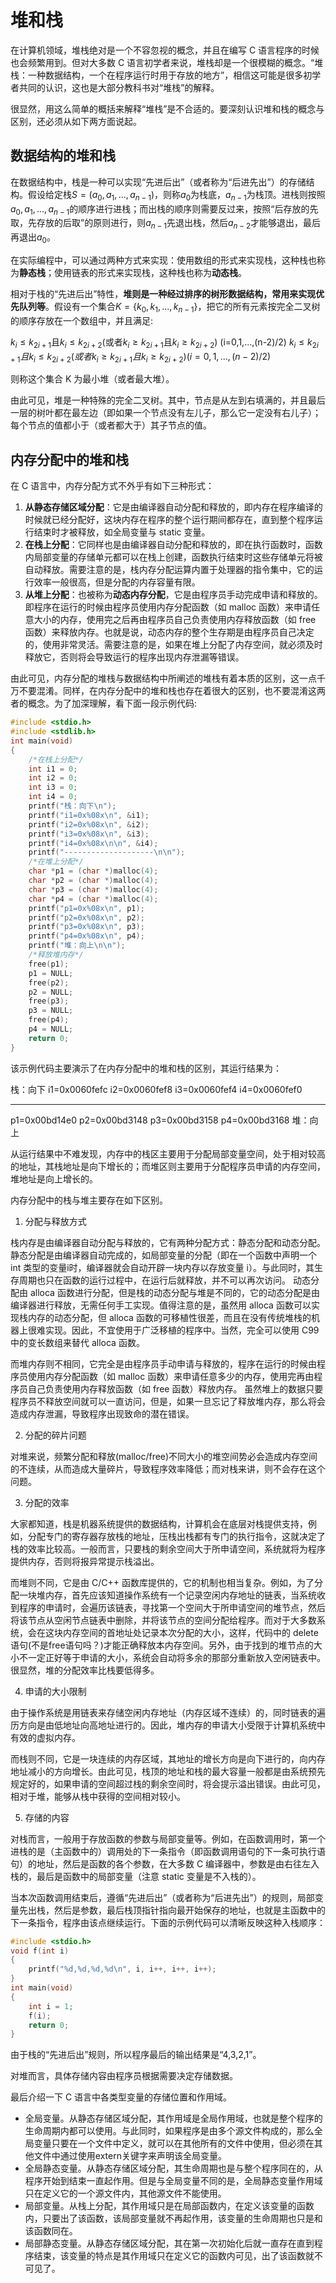 # 堆和栈

在计算机领域，堆栈绝对是一个不容忽视的概念，并且在编写 C 语言程序的时候也会频繁用到。但对大多数 C 语言初学者来说，堆栈却是一个很模糊的概念。“堆栈：一种数据结构，一个在程序运行时用于存放的地方”，相信这可能是很多初学者共同的认识，这也是大部分教科书对“堆栈”的解释。

很显然，用这么简单的概括来解释“堆栈”是不合适的。要深刻认识堆和栈的概念与区别，还必须从如下两方面说起。

## 数据结构的堆和栈

在数据结构中，栈是一种可以实现“先进后出”（或者称为“后进先出”）的存储结构。假设给定栈$S=(a_0,a_1,...,a_{n-1})$，则称$a_0$为栈底，$a_{n-1}$为栈顶。进栈则按照$a_0,a_1,...,a_{n-1}$的顺序进行进栈；而出栈的顺序则需要反过来，按照“后存放的先取，先存放的后取”的原则进行，则$a_{n-1}$先退出栈，然后$a_{n-2}$才能够退出，最后再退出$a_0$。

在实际编程中，可以通过两种方式来实现：使用数组的形式来实现栈，这种栈也称为**静态栈**；使用链表的形式来实现栈，这种栈也称为**动态栈**。

相对于栈的“先进后出”特性，**堆则是一种经过排序的树形数据结构，常用来实现优先队列等**。假设有一个集合$K=\{k_0,k_1,...,k_{n-1}\}$，把它的所有元素按完全二叉树的顺序存放在一个数组中，并且满足:

$k_i \le k_{2i+1}$且$k_i \le k_{2i+2}$(或者$k_i \ge k_{2i+1}$且$k_i \ge k_{2i+2}$) (i=0,1,...,(n-2)/2)
$k_i \le k_{2i+1}且k_i \le k_{2i+2}(或者k_i \ge k_{2i+1}且k_i \ge k_{2i+2}) (i=0,1,...,(n-2)/2)$

则称这个集合 K 为最小堆（或者最大堆）。

由此可见，堆是一种特殊的完全二叉树。其中，节点是从左到右填满的，并且最后一层的树叶都在最左边（即如果一个节点没有左儿子，那么它一定没有右儿子）；每个节点的值都小于（或者都大于）其子节点的值。

## 内存分配中的堆和栈

在 C 语言中，内存分配方式不外乎有如下三种形式：
1. **从静态存储区域分配**：它是由编译器自动分配和释放的，即内存在程序编译的时候就已经分配好，这块内存在程序的整个运行期间都存在，直到整个程序运行结束时才被释放，如全局变量与 static 变量。
2. **在栈上分配**：它同样也是由编译器自动分配和释放的，即在执行函数时，函数内局部变量的存储单元都可以在栈上创建，函数执行结束时这些存储单元将被自动释放。需要注意的是，栈内存分配运算内置于处理器的指令集中，它的运行效率一般很高，但是分配的内存容量有限。
3. **从堆上分配**：也被称为**动态内存分配**，它是由程序员手动完成申请和释放的。即程序在运行的时候由程序员使用内存分配函数（如 malloc 函数）来申请任意大小的内存，使用完之后再由程序员自己负责使用内存释放函数（如 free 函数）来释放内存。也就是说，动态内存的整个生存期是由程序员自己决定的，使用非常灵活。需要注意的是，如果在堆上分配了内存空间，就必须及时释放它，否则将会导致运行的程序出现内存泄漏等错误。

由此可见，内存分配的堆栈与数据结构中所阐述的堆栈有着本质的区别，这一点千万不要混淆。同样，在内存分配中的堆和栈也存在着很大的区别，也不要混淆这两者的概念。为了加深理解，看下面一段示例代码:
```c
#include <stdio.h>
#include <stdlib.h>
int main(void)
{
    /*在栈上分配*/
    int i1 = 0;
    int i2 = 0;
    int i3 = 0;
    int i4 = 0;
    printf("栈：向下\n");
    printf("i1=0x%08x\n", &i1);
    printf("i2=0x%08x\n", &i2);
    printf("i3=0x%08x\n", &i3);
    printf("i4=0x%08x\n\n", &i4);
    printf("--------------------\n\n");
    /*在堆上分配*/
    char *p1 = (char *)malloc(4);
    char *p2 = (char *)malloc(4);
    char *p3 = (char *)malloc(4);
    char *p4 = (char *)malloc(4);
    printf("p1=0x%08x\n", p1);
    printf("p2=0x%08x\n", p2);
    printf("p3=0x%08x\n", p3);
    printf("p4=0x%08x\n", p4);
    printf("堆：向上\n\n");
    /*释放堆内存*/
    free(p1);
    p1 = NULL;
    free(p2);
    p2 = NULL;
    free(p3);
    p3 = NULL;
    free(p4);
    p4 = NULL;
    return 0;
}
```
该示例代码主要演示了在内存分配中的堆和栈的区别，其运行结果为：

栈：向下
i1=0x0060fefc
i2=0x0060fef8
i3=0x0060fef4
i4=0x0060fef0

--------------------

p1=0x00bd14e0
p2=0x00bd3148
p3=0x00bd3158
p4=0x00bd3168
堆：向上


从运行结果中不难发现，内存中的栈区主要用于分配局部变量空间，处于相对较高的地址，其栈地址是向下增长的；而堆区则主要用于分配程序员申请的内存空间，堆地址是向上增长的。

内存分配中的栈与堆主要存在如下区别。

1) 分配与释放方式

栈内存是由编译器自动分配与释放的，它有两种分配方式：静态分配和动态分配。
静态分配是由编译器自动完成的，如局部变量的分配（即在一个函数中声明一个 int 类型的变量i时，编译器就会自动开辟一块内存以存放变量 i）。与此同时，其生存周期也只在函数的运行过程中，在运行后就释放，并不可以再次访问。
动态分配由 alloca 函数进行分配，但是栈的动态分配与堆是不同的，它的动态分配是由编译器进行释放，无需任何手工实现。值得注意的是，虽然用 alloca 函数可以实现栈内存的动态分配，但 alloca 函数的可移植性很差，而且在没有传统堆栈的机器上很难实现。因此，不宜使用于广泛移植的程序中。当然，完全可以使用 C99 中的变长数组来替代 alloca 函数。

而堆内存则不相同，它完全是由程序员手动申请与释放的，程序在运行的时候由程序员使用内存分配函数（如 malloc 函数）来申请任意多少的内存，使用完再由程序员自己负责使用内存释放函数（如 free 函数）释放内存。
虽然堆上的数据只要程序员不释放空间就可以一直访问，但是，如果一旦忘记了释放堆内存，那么将会造成内存泄漏，导致程序出现致命的潜在错误。

2) 分配的碎片问题

对堆来说，频繁分配和释放(malloc/free)不同大小的堆空间势必会造成内存空间的不连续，从而造成大量碎片，导致程序效率降低；而对栈来讲，则不会存在这个问题。

3) 分配的效率

大家都知道，栈是机器系统提供的数据结构，计算机会在底层对栈提供支持，例如，分配专门的寄存器存放栈的地址，压栈出栈都有专门的执行指令，这就决定了栈的效率比较高。一般而言，只要栈的剩余空间大于所申请空间，系统就将为程序提供内存，否则将报异常提示栈溢出。

而堆则不同，它是由 C/C++ 函数库提供的，它的机制也相当复杂。例如，为了分配一块堆内存，首先应该知道操作系统有一个记录空闲内存地址的链表，当系统收到程序的申请时，会遍历该链表，寻找第一个空间大于所申请空间的堆节点，然后将该节点从空闲节点链表中删除，并将该节点的空间分配给程序。而对于大多数系统，会在这块内存空间的首地址处记录本次分配的大小，这样，代码中的 delete 语句(不是free语句吗？)才能正确释放本内存空间。另外，由于找到的堆节点的大小不一定正好等于申请的大小，系统会自动将多余的那部分重新放入空闲链表中。很显然，堆的分配效率比栈要低得多。

4) 申请的大小限制

由于操作系统是用链表来存储空闲内存地址（内存区域不连续）的，同时链表的遍历方向是由低地址向高地址进行的。因此，堆内存的申请大小受限于计算机系统中有效的虚拟内存。

而栈则不同，它是一块连续的内存区域，其地址的增长方向是向下进行的，向内存地址减小的方向增长。由此可见，栈顶的地址和栈的最大容量一般都是由系统预先规定好的，如果申请的空间超过栈的剩余空间时，将会提示溢出错误。由此可见，相对于堆，能够从栈中获得的空间相对较小。

5) 存储的内容

对栈而言，一般用于存放函数的参数与局部变量等。例如，在函数调用时，第一个进栈的是（主函数中的）调用处的下一条指令（即函数调用语句的下一条可执行语句）的地址，然后是函数的各个参数，在大多数 C 编译器中，参数是由右往左入栈的，最后是函数中的局部变量（注意 static 变量是不入栈的）。

当本次函数调用结束后，遵循“先进后出”（或者称为“后进先出”）的规则，局部变量先出栈，然后是参数，最后栈顶指针指向最开始保存的地址，也就是主函数中的下一条指令，程序由该点继续运行。下面的示例代码可以清晰反映这种入栈顺序：
```c
#include <stdio.h>
void f(int i)
{
    printf("%d,%d,%d,%d\n", i, i++, i++, i++);
}
int main(void)
{
    int i = 1;
    f(i);
    return 0;
}
```
由于栈的“先进后出”规则，所以程序最后的输出结果是“4,3,2,1”。

对堆而言，具体存储内容由程序员根据需要决定存储数据。

最后介绍一下 C 语言中各类型变量的存储位置和作用域。
+ 全局变量。从静态存储区域分配，其作用域是全局作用域，也就是整个程序的生命周期内都可以使用。与此同时，如果程序是由多个源文件构成的，那么全局变量只要在一个文件中定义，就可以在其他所有的文件中使用，但必须在其他文件中通过使用extern关键字来声明该全局变量。
+ 全局静态变量。从静态存储区域分配，其生命周期也是与整个程序同在的，从程序开始到结束一直起作用。但是与全局变量不同的是，全局静态变量作用域只在定义它的一个源文件内，其他源文件不能使用。
+ 局部变量。从栈上分配，其作用域只是在局部函数内，在定义该变量的函数内，只要出了该函数，该局部变量就不再起作用，该变量的生命周期也只是和该函数同在。
+ 局部静态变量。从静态存储区域分配，其在第一次初始化后就一直存在直到程序结束，该变量的特点是其作用域只在定义它的函数内可见，出了该函数就不可见了。